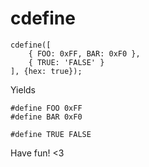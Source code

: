 # cdefine

    cdefine([
        { FOO: 0xFF, BAR: 0xF0 },
        { TRUE: 'FALSE' }
    ], {hex: true});

Yields

    #define FOO 0xFF
    #define BAR 0xF0

    #define TRUE FALSE

Have fun! <3